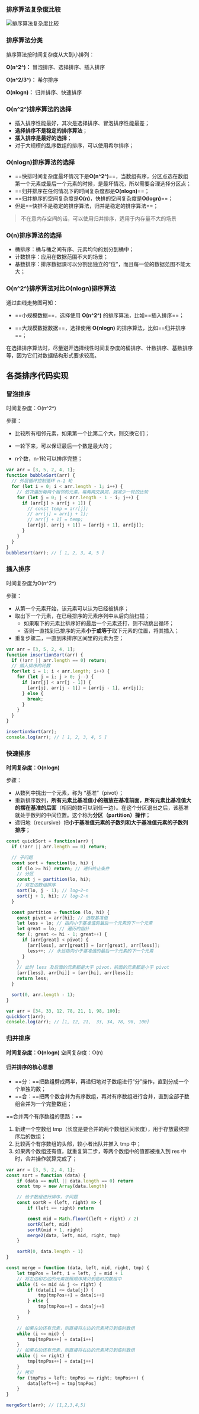 ### 排序算法复杂度比较

![排序算法复杂度比较](https://tva1.sinaimg.cn/large/e6c9d24ely1h1n401tto9j218e0u0adr.jpg)

### 排序算法分类

排序算法按时间复杂度从大到小排列：

**O(n^2^)：** 冒泡排序、选择排序、插入排序

**O(n^2/3^)：** 希尔排序

**O(nlogn)：** 归并排序、快速排序

### O(n^2^)排序算法的选择

- 插入排序性能最好，其次是选择排序、冒泡排序性能最差；
- **选择排序不是稳定的排序算法**；
- **插入排序是最好的选择**；
- 对于大规模的乱序数组的排序，可以使用希尔排序；

### O(nlogn)排序算法的选择

- ==快排时间复杂度最坏情况下是**O(n^2^)**==，当数组有序，分区点选在数组第一个元素或最后一个元素的时候，是最坏情况，所以需要合理选择分区点；
- ==归并排序在任何情况下的时间复杂度都是**O(nlogn)**==；
- ==归并排序的空间复杂度是**O(n)**，快排的空间复杂度是**O(logn)**==；
- 但是==快排不是稳定的排序算法，归并是稳定的排序算法==；

> 不在意内存空间的话，可以使用归并排序，适用于内存量不大的场景

### O(n)排序算法的选择

- 桶排序：桶与桶之间有序、元素均匀的划分到桶中；
- 计数排序：应用在数据范围不大的场景；
- 基数排序：排序数据课可以分割出独立的“位”，而且每一位的数据范围不能太大；

### O(n^2^)排序算法对比O(nlogn)排序算法

通过曲线走势图可知：

- ==小规模数据==，选择使用 **O(n^2^)** 的排序算法，比如==插入排序==；

- ==大规模数据数据==，选择使用 **O{nlogn)** 的排序算法，比如==归并排序==；

在选择排序算法时，尽量避开选择线性时间复杂度的桶排序、计数排序、基数排序等，因为它们对数据结构形式要求较高。

## 各类排序代码实现

### 冒泡排序

时间复杂度：O(n^2^)

步骤：

* 比较所有相邻元素，如果第一个比第二个大，则交换它们；

* 一轮下来，可以保证最后一个数是最大的；

* n个数，n-1轮可以排序完整；

```js
var arr = [3, 5, 2, 4, 1];
function bubbleSort(arr) {
  // 外层循环控制循环 n-1 轮
  for (let i = 0; i < arr.length - 1; i++) {
    // 依次遍历每两个相邻的元素，每两两交换完，就减少一轮的比较
    for (let j = 0; j < arr.length - 1 - i; j++) {
      if (arr[j] > arr[j + 1]) {
        // const temp = arr[j];
        // arr[j] = arr[j + 1];
        // arr[j + 1] = temp;
        [arr[j], arr[j + 1]] = [arr[j + 1], arr[j]];
      }
    }
  }
}
bubbleSort(arr); // [ 1, 2, 3, 4, 5 ]
```

### 插入排序

时间复杂度为O(n^2^)

步骤：

- 从第一个元素开始，该元素可以认为已经被排序；
- 取出下一个元素，在已经排序的元素序列中从后向前扫描；
  - 如果取下的元素比排序好的最后一个元素还打，则不动跳出循环；
  - 否则一直找到已排序的元素**小于或等于**取下元素的位置，将其插入；
- 重复步骤二，一直到未排序区间里的元素为空；

```js
var arr = [3, 5, 2, 4, 1];
function insertionSort(arr) {
  if (!arr || arr.length == 0) return;
  // 插入排序的轮数
  for(let i = 1; i < arr.length; i++) {
    for (let j = i; j > 0; j--) {
      if (arr[j] < arr[j - 1]) {
        [arr[j], arr[j - 1]] = [arr[j - 1], arr[j]];
      } else {
        break;
      }
    }
  }
}

insertionSort(arr);
console.log(arr); // [ 1, 2, 3, 4, 5 ]
```

### 快速排序

**时间复杂度：O(nlogn)**

步骤：

- 从数列中挑出一个元素，称为 “基准”（pivot）；
- 重新排序数列，**所有元素比基准值小的摆放在基准前面，所有元素比基准值大的摆在基准的后面**（相同的数可以到任一边）。在这个分区退出之后，该基准就处于数列的中间位置。这个称为**分区（partition）操作**；
- 递归地（recursive）把**小于基准值元素的子数列和大于基准值元素的子数列排序**；

```js
const quickSort = function(arr) {
  if (!arr || arr.length == 0) return;

  // 子问题 
  const sort = function(lo, hi) {
    if (lo >= hi) return; // 递归终止条件
    // 分区
    const j = partition(lo, hi);
    // 对左边数组排序
    sort(lo, j - 1); // log~2~n
    sort(j + 1, hi); // log~2~n
  }

  const partition = function (lo, hi) {
    const pivot = arr[hi]; // 选取基准值
    let less = lo; // 指向小于基准值的最后一个元素的下一个元素
    let great = lo; // 遍历的指针
    for (; great <= hi - 1; great++) {
      if (arr[great] < pivot) {
        [arr[less], arr[great]] = [arr[great], arr[less]];
        less++; // 永远指向小于基准值的最后一个元素的下一个元素
      }
    }
    // 此时 less 及后面的元素都是大于 pivot，前面的元素都是小于 pivot
    [arr[less], arr[hi]] = [arr[hi], arr[less]];
    return less;
  }

  sort(0, arr.length - 1);
}

var arr = [34, 33, 12, 78, 21, 1, 98, 100];
quickSort(arr);
console.log(arr); // [1, 12, 21,  33, 34, 78, 98, 100]
```

### 归并排序

**时间复杂度：O(nlogn)**
空间复杂度：O(n)

#### 归并排序的核心思想

- ==分：==把数组劈成两半，再递归地对子数组进行“分”操作，直到分成一个个单独的数；
- ==合：==把两个数合并为有序数组，再对有序数组进行合并，直到全部子数组合并为一个完整数组；

==合并两个有序数组的思路：==

1. 新建一个空数组 tmp（长度是要合并的两个数组区间长度），用于存放最终排序后的数组；
2. 比较两个有序数组的头部，较小者出队并推入 tmp 中；
3. 如果两个数组还有值，就重复第二步，等两个数组中的值都被推入到 res 中时，合并操作就算完成了；

```js
var arr = [3, 5, 2, 4, 1];
const sort = function (data) {
    if (data == null || data.length == 0) return
    const tmp = new Array(data.length)

    // 给子数组进行排序，子问题
    const sortR = (left, right) => {
        if (left == right) return

        const mid = Math.floor((left + right) / 2)
        sortR(left, mid)
        sortR(mid + 1, right)
        merge2(data, left, mid, right, tmp)
    }

    sortR(0, data.length - 1)
}

const merge = function (data, left, mid, right, tmp) {
    let tmpPos = left, i = left, j = mid + 1
    // 将左边和右边的元素按照顺序拷贝到临时的数组中
    while (i <= mid && j <= right) {
        if (data[i] <= data[j]) {
            tmp[tmpPos++] = data[i++]
        } else {
            tmp[tmpPos++] = data[j++]
        }
    }

    // 如果左边还有元素，则直接将左边的元素拷贝到临时数组
    while (i <= mid) {
        tmp[tmpPos++] = data[i++]
    }
    // 如果右边还有元素，则直接将右边的元素拷贝到临时数组
    while (j <= right) {
        tmp[tmpPos++] = data[j++]
    }
    // 拷贝
    for (tmpPos = left; tmpPos <= right; tmpPos++) {
        data[left++] = tmp[tmpPos]
    }
}

mergeSort(arr); // [1,2,3,4,5]
```

